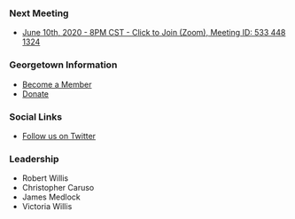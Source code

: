 ### Next Meeting
* [June 10th, 2020 - 8PM CST - Click to Join (Zoom), Meeting ID: 533 448 1324](https://zoom.us/j/5334481324)

### Georgetown Information
* [Become a Member](https://owasp.org/index.php/Membership)
* [Donate](https://owasp.org/donate)

### Social Links
* [Follow us on Twitter](https://twitter.com/owaspgeorgetown)

### Leadership
* Robert Willis
* Christopher Caruso
* James Medlock
* Victoria Willis


